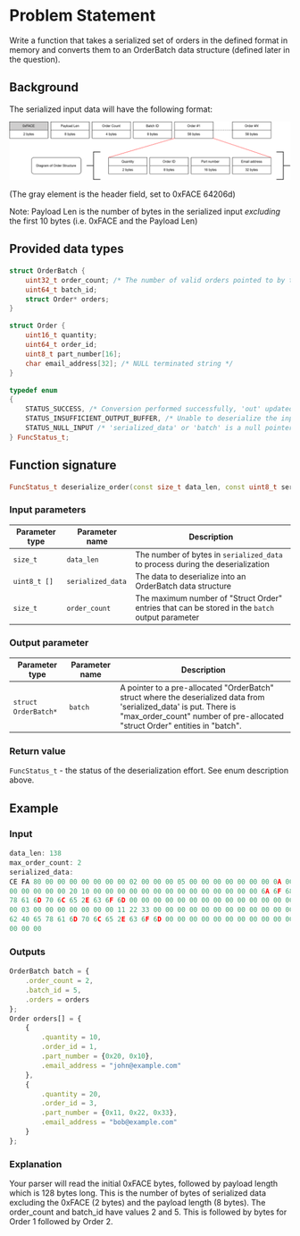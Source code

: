# Problem Statement

Write a function that takes a serialized set of orders in the defined format in memory and converts them to an OrderBatch data structure (defined later in the question).

## Background

The serialized input data will have the following format:

![order structure diagram](./order_conversions_diagram.svg)

(The gray element is the header field, set to 0xFACE 64206d)

Note: Payload Len is the number of bytes in the serialized input _excluding_ the first 10 bytes (i.e. 0xFACE and the Payload Len)

## Provided data types

```cpp
struct OrderBatch {
    uint32_t order_count; /* The number of valid orders pointed to by the 'orders' field */
    uint64_t batch_id;
    struct Order* orders;
}
```

```cpp
struct Order {
    uint16_t quantity;
    uint64_t order_id;
    uint8_t part_number[16];
    char email_address[32]; /* NULL terminated string */
}
```

```cpp
typedef enum
{
    STATUS_SUCCESS, /* Conversion performed successfully, 'out' updated */
    STATUS_INSUFFICIENT_OUTPUT_BUFFER, /* Unable to deserialize the input data due to the preallocated output buffer being too small */
    STATUS_NULL_INPUT /* 'serialized_data' or 'batch' is a null pointer */
} FuncStatus_t;
```

## Function signature

```cpp
FuncStatus_t deserialize_order(const size_t data_len, const uint8_t serialized_data[], const size_t max_order_count, struct OrderBatch* OrderBatch);
```

### Input parameters

| Parameter type | Parameter name    | Description                                                                                     |
|----------------|-------------------|-------------------------------------------------------------------------------------------------|
| `size_t`       | `data_len`        | The number of bytes in `serialized_data` to process during the deserialization                  |
| `uint8_t []`   | `serialized_data` | The data to deserialize into an OrderBatch data structure                                       |
| `size_t`       | `order_count`     | The maximum number of "Struct Order" entries that can be stored in the `batch` output parameter |

### Output parameter

| Parameter type       | Parameter name | Description                                                                                                                                                                                        |
|----------------------|----------------|----------------------------------------------------------------------------------------------------------------------------------------------------------------------------------------------------|
| `struct OrderBatch*` | `batch`        | A pointer to a pre-allocated "OrderBatch" struct where the deserialized data from 'serialized_data' is put. There is "max_order_count" number of pre-allocated "struct Order" entities in "batch". |

### Return value

`FuncStatus_t` - the status of the deserialization effort. See enum description above.

## Example

### Input

```javascript
data_len: 138
max_order_count: 2
serialized_data:
CE FA 80 00 00 00 00 00 00 00 02 00 00 00 05 00 00 00 00 00 00 00 0A 00 01 00 00
00 00 00 00 00 20 10 00 00 00 00 00 00 00 00 00 00 00 00 00 00 6A 6F 68 6E 40 65
78 61 6D 70 6C 65 2E 63 6F 6D 00 00 00 00 00 00 00 00 00 00 00 00 00 00 00 00 14
00 03 00 00 00 00 00 00 00 11 22 33 00 00 00 00 00 00 00 00 00 00 00 00 00 62 6F
62 40 65 78 61 6D 70 6C 65 2E 63 6F 6D 00 00 00 00 00 00 00 00 00 00 00 00 00 00
00 00 00

```

### Outputs

```javascript
OrderBatch batch = {
    .order_count = 2,
    .batch_id = 5,
    .orders = orders
};
Order orders[] = {
    {
        .quantity = 10,
        .order_id = 1,
        .part_number = {0x20, 0x10},
        .email_address = "john@example.com"
    },
    {
        .quantity = 20,
        .order_id = 3,
        .part_number = {0x11, 0x22, 0x33},
        .email_address = "bob@example.com"
    }
};
```

### Explanation

Your parser will read the initial 0xFACE bytes, followed by payload length which is 128 bytes long.
This is the number of bytes of serialized data excluding the 0xFACE (2 bytes) and the payload length (8 bytes).
The order_count and batch_id  have values 2 and 5. This is followed by bytes for Order 1 followed by Order 2.
